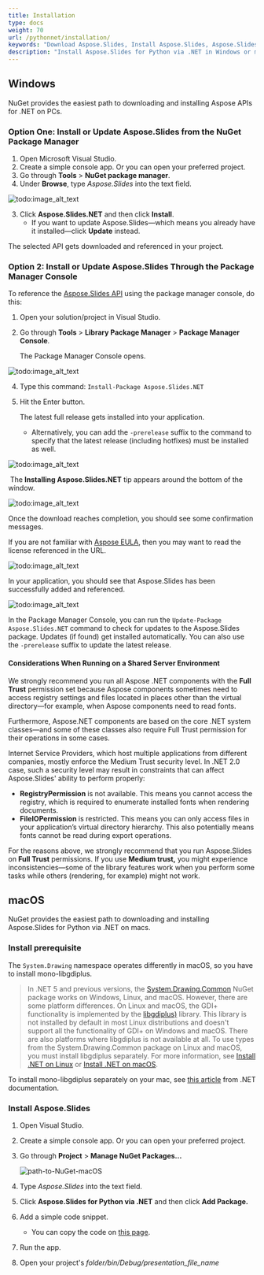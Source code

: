 ```yaml
---
title: Installation
type: docs
weight: 70
url: /pythonnet/installation/
keywords: "Download Aspose.Slides, Install Aspose.Slides, Aspose.Slides Installation, Windows, macOS, .NET"
description: "Install Aspose.Slides for Python via .NET in Windows or macOS"
---
```


## **Windows**
NuGet provides the easiest path to downloading and installing Aspose APIs for .NET on PCs. 

### **Option One: Install or Update Aspose.Slides from the NuGet Package Manager**

1. Open Microsoft Visual Studio. 
2. Create a simple console app. Or you can open your preferred project. 
3. Go through **Tools** > **NuGet package manager**.
4. Under **Browse**, type *Aspose.Slides* into the text field. 

![todo:image_alt_text](installation_1.png)

3. Click **Aspose.Slides.NET** and then click **Install**. 
   * If you want to update Aspose.Slides—which means you already have it installed—click **Update** instead. 

The selected API gets downloaded and referenced in your project.

### **Option 2: Install or Update Aspose.Slides Through the Package Manager Console**

To reference the [Aspose.Slides API](https://www.nuget.org/packages/Aspose.Slides.NET/) using the package manager console, do this:

1. Open your solution/project in Visual Studio.

1. Go through **Tools** > **Library Package Manager** > **Package Manager Console**. 

   The Package Manager Console opens. 

![todo:image_alt_text](installation_2.png)

4. Type this command: `Install-Package Aspose.Slides.NET` 

5. Hit the Enter button. 

   The latest full release gets installed into your application. 

   * Alternatively, you can add the `-prerelease` suffix to the command to specify that the latest release (including hotfixes) must be installed as well.

![todo:image_alt_text](installation_3.png)

​	The **Installing Aspose.Slides.NET** tip appears around the bottom of the window. 

![todo:image_alt_text](installation_4.png)

Once the download reaches completion, you should see some confirmation messages. 

If you are not familiar with [Aspose EULA](https://about.aspose.com/legal/eula), then you may want to read the license referenced in the URL. 

![todo:image_alt_text](installation_5.png)

In your application, you should see that Aspose.Slides has been successfully added and referenced. 

![todo:image_alt_text](installation_6.png)

In the Package Manager Console, you can run the `Update-Package Aspose.Slides.NET` command to check for updates to the Aspose.Slides package. Updates (if found) get installed automatically. You can also use the `-prerelease` suffix to update the latest release.
#### **Considerations When Running on a Shared Server Environment**
We strongly recommend you run all Aspose .NET components with the **Full Trust** permission set because Aspose components sometimes need to access registry settings and files located in places other than the virtual directory—for example, when Aspose components need to read fonts. 

Furthermore, Aspose.NET components are based on the core .NET system classes—and some of these classes also require Full Trust permission for their operations in some cases.

Internet Service Providers, which host multiple applications from different companies, mostly enforce the Medium Trust security level. In .NET 2.0 case, such a security level may result in constraints that can affect Aspose.Slides' ability to perform properly:

- **RegistryPermission** is not available. This means you cannot access the registry, which is required to enumerate installed fonts when rendering documents.
- **FileIOPermission** is restricted. This means you can only access files in your application’s virtual directory hierarchy. This also potentially means fonts cannot be read during export operations. 

For the reasons above, we strongly recommend that you run Aspose.Slides on **Full Trust** permissions. If you use **Medium trust,** you might experience inconsistencies—some of the library features work when you perform some tasks while others (rendering, for example) might not work. 

## **macOS**

NuGet provides the easiest path to downloading and installing Aspose.Slides for Python via .NET on macs. 

### **Install prerequisite**

The `System.Drawing` namespace operates differently in macOS, so you have to install mono-libgdiplus. 

> In .NET 5 and previous versions, the [System.Drawing.Common](https://www.nuget.org/packages/System.Drawing.Common/) NuGet package works on Windows, Linux, and macOS. However, there are some platform differences. On Linux and macOS, the GDI+ functionality is implemented by the [libgdiplus)](https://www.mono-project.com/docs/gui/libgdiplus/) library. This library is not installed by default in most Linux distributions and doesn't support all the functionality of GDI+ on Windows and macOS. There are also platforms where libgdiplus is not available at all. To use types from the System.Drawing.Common package on Linux and macOS, you must install libgdiplus separately. For more information, see [Install .NET on Linux](https://docs.microsoft.com/en-us/dotnet/core/install/linux) or [Install .NET on macOS](https://docs.microsoft.com/en-us/dotnet/core/install/macos#libgdiplus).

To install mono-libgdiplus separately on your mac, see [this article](https://docs.microsoft.com/en-us/dotnet/core/install/macos#libgdiplus) from .NET documentation. 

### **Install Aspose.Slides**

1. Open Visual Studio. 

2. Create a simple console app. Or you can open your preferred project. 

3. Go through **Project** > **Manage NuGet Packages...**

   ![path-to-NuGet-macOS](path-to-NuGet-macOS.png)

4. Type *Aspose.Slides* into the text field. 

5. Click **Aspose.Slides for Python via .NET** and then click **Add Package.** 

6. Add a simple code snippet.

   * You can copy the code on [this page](https://docs.aspose.com/slides/pythonnet/create-presentation/).

7. Run the app.

8. Open your project's *folder/bin/Debug/presentation_file_name*